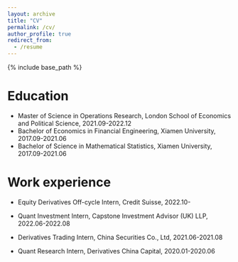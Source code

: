 ```yaml
---
layout: archive
title: "CV"
permalink: /cv/
author_profile: true
redirect_from:
  - /resume
---
```


{% include base_path %}

Education
======
* Master of Science in Operations Research, London School of Economics and Political Science, 2021.09-2022.12
* Bachelor of Economics in Financial Engineering, Xiamen University, 2017.09-2021.06
* Bachelor of Science in Mathematical Statistics, Xiamen University, 2017.09-2021.06


Work experience
======
* Equity Derivatives Off-cycle Intern, Credit Suisse, 2022.10-

* Quant Investment Intern, Capstone Investment Advisor (UK) LLP, 2022.06-2022.08

* Derivatives Trading Intern, China Securities Co., Ltd, 2021.06-2021.08

* Quant Research Intern, Derivatives China Capital, 2020.01-2020.06



  

